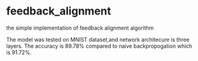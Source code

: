 # feedback_alignment
the simple implementation of feedback alignment algorithm

The model was tested on MNIST dataset,and network architecure is three layers. The accuracy is 89.78% compared to naive backpropogation which is 91.72%.

